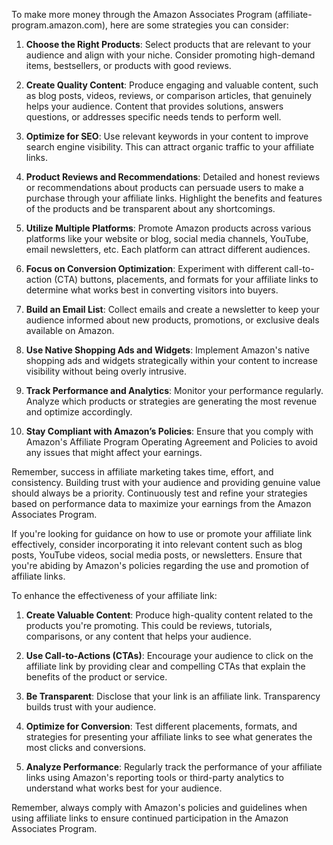 To make more money through the Amazon Associates Program (affiliate-program.amazon.com), here are some strategies you can consider:

1. **Choose the Right Products**: Select products that are relevant to your audience and align with your niche. Consider promoting high-demand items, bestsellers, or products with good reviews.

2. **Create Quality Content**: Produce engaging and valuable content, such as blog posts, videos, reviews, or comparison articles, that genuinely helps your audience. Content that provides solutions, answers questions, or addresses specific needs tends to perform well.

3. **Optimize for SEO**: Use relevant keywords in your content to improve search engine visibility. This can attract organic traffic to your affiliate links.

4. **Product Reviews and Recommendations**: Detailed and honest reviews or recommendations about products can persuade users to make a purchase through your affiliate links. Highlight the benefits and features of the products and be transparent about any shortcomings.

5. **Utilize Multiple Platforms**: Promote Amazon products across various platforms like your website or blog, social media channels, YouTube, email newsletters, etc. Each platform can attract different audiences.

6. **Focus on Conversion Optimization**: Experiment with different call-to-action (CTA) buttons, placements, and formats for your affiliate links to determine what works best in converting visitors into buyers.

7. **Build an Email List**: Collect emails and create a newsletter to keep your audience informed about new products, promotions, or exclusive deals available on Amazon.

8. **Use Native Shopping Ads and Widgets**: Implement Amazon's native shopping ads and widgets strategically within your content to increase visibility without being overly intrusive.

9. **Track Performance and Analytics**: Monitor your performance regularly. Analyze which products or strategies are generating the most revenue and optimize accordingly.

10. **Stay Compliant with Amazon’s Policies**: Ensure that you comply with Amazon's Affiliate Program Operating Agreement and Policies to avoid any issues that might affect your earnings.

Remember, success in affiliate marketing takes time, effort, and consistency. Building trust with your audience and providing genuine value should always be a priority. Continuously test and refine your strategies based on performance data to maximize your earnings from the Amazon Associates Program.

If you're looking for guidance on how to use or promote your affiliate link effectively, consider incorporating it into relevant content such as blog posts, YouTube videos, social media posts, or newsletters. Ensure that you're abiding by Amazon's policies regarding the use and promotion of affiliate links.

To enhance the effectiveness of your affiliate link:

1. **Create Valuable Content**: Produce high-quality content related to the products you're promoting. This could be reviews, tutorials, comparisons, or any content that helps your audience.

2. **Use Call-to-Actions (CTAs)**: Encourage your audience to click on the affiliate link by providing clear and compelling CTAs that explain the benefits of the product or service.

3. **Be Transparent**: Disclose that your link is an affiliate link. Transparency builds trust with your audience.

4. **Optimize for Conversion**: Test different placements, formats, and strategies for presenting your affiliate links to see what generates the most clicks and conversions.

5. **Analyze Performance**: Regularly track the performance of your affiliate links using Amazon's reporting tools or third-party analytics to understand what works best for your audience.

Remember, always comply with Amazon's policies and guidelines when using affiliate links to ensure continued participation in the Amazon Associates Program.
